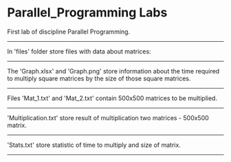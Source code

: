 # Parallel_Programming Labs
First lab of discipline Parallel Programming.
____________________________________________________________________________________________________________________________________________
In 'files' folder store files with data about matrices:
____________________________________________________________________________________________________________________________________________
The 'Graph.xlsx' and 'Graph.png' store information about the time required to multiply square matrices by the size of those square matrices.
____________________________________________________________________________________________________________________________________________
Files 'Mat_1.txt' and 'Mat_2.txt' contain 500x500 matrices to be multiplied.
____________________________________________________________________________________________________________________________________________
'Multiplication.txt' store result of multiplication two matrices - 500x500 matrix.
____________________________________________________________________________________________________________________________________________
'Stats.txt' store statistic of time to multiply and size of matrix.
____________________________________________________________________________________________________________________________________________
